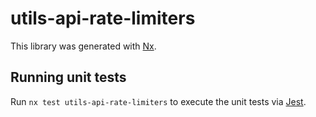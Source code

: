# utils-api-rate-limiters

This library was generated with [Nx](https://nx.dev).

## Running unit tests

Run `nx test utils-api-rate-limiters` to execute the unit tests via [Jest](https://jestjs.io).
